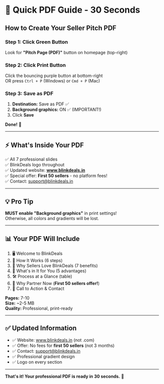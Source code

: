 # 🚀 Quick PDF Guide - 30 Seconds

## How to Create Your Seller Pitch PDF

### **Step 1:** Click Green Button
Look for **"Pitch Page (PDF)"** button on homepage (top-right)

### **Step 2:** Click Print Button
Click the bouncing purple button at bottom-right  
OR press `Ctrl + P` (Windows) or `Cmd + P` (Mac)

### **Step 3:** Save as PDF
1. **Destination:** Save as PDF ✅
2. **Background graphics:** ON ✅ (IMPORTANT!)
3. Click **Save**

**Done!** 🎉

---

## ⚡ What's Inside Your PDF

✅ All 7 professional slides  
✅ BlinkDeals logo throughout  
✅ Updated website: **www.blinkdeals.in**  
✅ Special offer: **First 50 sellers** - no platform fees!  
✅ Contact: support@blinkdeals.in  

---

## 💡 Pro Tip

**MUST enable "Background graphics"** in print settings!  
Otherwise, all colors and gradients will be lost.

---

## 📊 Your PDF Will Include

1. 🖥️ Welcome to BlinkDeals
2. 🧩 How It Works (6 steps)
3. 💎 Why Sellers Love BlinkDeals (7 benefits)
4. 🚀 What's in It for You (5 advantages)
5. 🛠 Process at a Glance (table)
6. 🤝 Why Partner Now (**First 50 sellers offer!**)
7. 🎯 Call to Action & Contact

**Pages:** 7-10  
**Size:** ~2-5 MB  
**Quality:** Professional, print-ready  

---

## ✅ Updated Information

- ✅ Website: www.blinkdeals.in (not .com)
- ✅ Offer: No fees for **first 50 sellers** (not 3 months)
- ✅ Contact: support@blinkdeals.in
- ✅ Professional gradient design
- ✅ Logo on every section

---

**That's it! Your professional PDF is ready in 30 seconds.** 🎊
